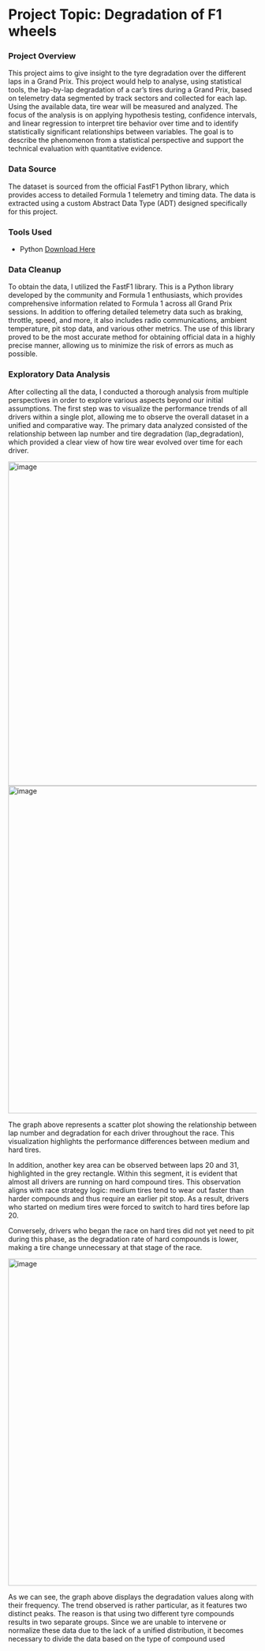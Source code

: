 # Project Topic: Degradation of F1 wheels
### Project Overview
This project aims to give insight to the tyre degradation over the different laps in a Grand Prix. This project would help to analyse, using statistical tools, the lap-by-lap degradation of a car’s tires during a Grand Prix, based on telemetry data segmented by track sectors and collected for each lap. Using the available data, tire wear will be measured and analyzed. The focus of the analysis is on applying hypothesis testing, confidence intervals, and linear regression to interpret tire behavior over time and to identify statistically significant relationships between variables. The goal is to describe the phenomenon from a statistical perspective and support the technical evaluation with quantitative evidence.

### Data Source
The dataset is sourced from the official FastF1 Python library, which provides access to detailed Formula 1 telemetry and timing data. The data is extracted using a custom Abstract Data Type (ADT) designed specifically for this project.

### Tools Used
- Python [Download Here](https://www.python.org/downloads/)

### Data Cleanup
To obtain the data, I  utilized the FastF1 library. This is a Python library developed by the community and Formula 1 enthusiasts, which provides comprehensive information related to Formula 1 across all Grand Prix sessions. In addition to offering detailed telemetry data such as braking, throttle, speed, and more, it also includes radio communications, ambient temperature, pit stop data, and various other metrics. The use of this library proved to be the most accurate method for obtaining official data in a highly precise manner, allowing us to minimize the risk of errors as much as possible.

### Exploratory Data Analysis
After collecting all the data, I conducted a thorough analysis from multiple perspectives in order to explore various aspects beyond our initial assumptions. The first step was to visualize the performance trends of all drivers within a single plot, allowing me to observe the overall dataset in a unified and comparative way. The primary data analyzed consisted of the relationship between lap number and tire degradation (lap_degradation), which provided a clear view of how tire wear evolved over time for each driver.

<img width="1154" height="657" alt="image" src="https://github.com/user-attachments/assets/44b5de02-1b4d-4b94-a140-79d9e3dacf12" />

<img width="1166" height="664" alt="image" src="https://github.com/user-attachments/assets/682b4018-011c-4cbd-8ca3-bff151c44687" />

The graph above represents a scatter plot showing the relationship between lap number and degradation for each driver throughout the race. This visualization highlights the performance differences between medium and hard tires.

In addition, another key area can be observed between laps 20 and 31, highlighted in the grey rectangle. Within this segment, it is evident that almost all drivers are running on hard compound tires. This observation aligns with race strategy logic: medium tires tend to wear out faster than harder compounds and thus require an earlier pit stop. As a result, drivers who started on medium tires were forced to switch to hard tires before lap 20.

Conversely, drivers who began the race on hard tires did not yet need to pit during this phase, as the degradation rate of hard compounds is lower, making a tire change unnecessary at that stage of the race.

<img width="1171" height="663" alt="image" src="https://github.com/user-attachments/assets/edf9dc61-e873-44d3-82ac-75c32892480d" />

As we can see, the graph above displays the degradation values along with their frequency. The trend observed is rather particular, as it features two distinct peaks. The reason is that using two different tyre compounds results in two separate groups. Since we are unable to intervene or normalize these data due to the lack of a unified distribution, it becomes necessary to divide the data based on the type of compound used
